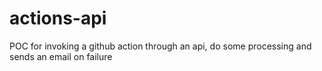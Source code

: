 # actions-api
POC for invoking a github action through an api, do some processing and sends an email on failure